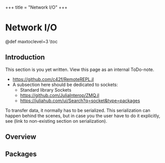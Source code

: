 +++
title = "Network I/O"
+++

# Network I/O
@def maxtoclevel=3
\toc

## Introduction

This section is you yet written. View this page as an internal ToDo-note.

- https://github.com/c42f/RemoteREPL.jl
- A subsection here should be dedicated to sockets:
    - Standard library Sockets
    - https://github.com/JuliaInterop/ZMQ.jl
    - https://juliahub.com/ui/Search?q=socket&type=packages

To transfer data, it normally has to be serialized. This serialization can happen behind the scenes, but in case you the user have to do it explicitly, see (link to non-existing section on serialization).

## Overview

## Packages